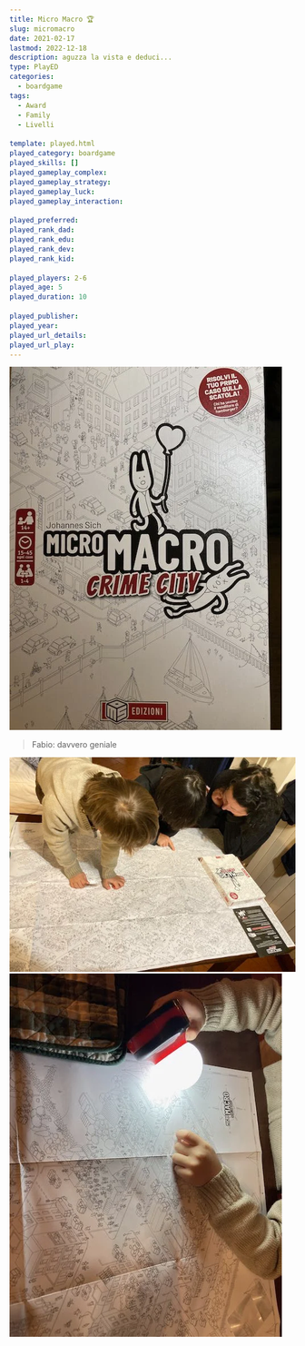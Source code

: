 ```yaml
---
title: Micro Macro 🏆
slug: micromacro
date: 2021-02-17
lastmod: 2022-12-18
description: aguzza la vista e deduci...
type: PlayED
categories:
  - boardgame
tags:
  - Award
  - Family
  - Livelli

template: played.html
played_category: boardgame
played_skills: []
played_gameplay_complex:
played_gameplay_strategy:
played_gameplay_luck:
played_gameplay_interaction:

played_preferred:
played_rank_dad: 
played_rank_edu:
played_rank_dev:
played_rank_kid: 

played_players: 2-6
played_age: 5
played_duration: 10

played_publisher: 
played_year: 
played_url_details: 
played_url_play: 
---
```


![](img/micromacro.webp)

> Fabio: davvero geniale

![](img/micromacro_1.webp)
![](img/micromacro_2.webp)
